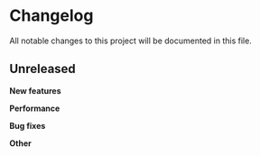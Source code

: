 # Changelog

All notable changes to this project will be documented in this file.

## Unreleased

**New features**

**Performance**

**Bug fixes**

**Other**
